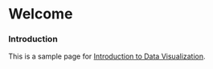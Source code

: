 # Welcome

### Introduction

This is a sample page for [Introduction to Data Visualization](https://github.com/dataviz-gc/intro-dataviz-summer18). 
